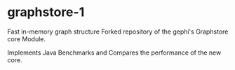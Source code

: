 graphstore-1
============

Fast in-memory graph structure
Forked repository of the gephi's Graphstore core Module. 

Implements Java Benchmarks and Compares the performance of the new core. 
